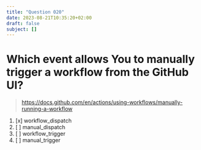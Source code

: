 ```yaml
---
title: "Question 020"
date: 2023-08-21T10:35:20+02:00
draft: false
subject: []
---
```


# Which event allows You to manually trigger a workflow from the GitHub UI?
> https://docs.github.com/en/actions/using-workflows/manually-running-a-workflow
1. [x] workflow_dispatch
1. [ ] manual_dispatch
1. [ ] workflow_trigger
1. [ ] manual_trigger
